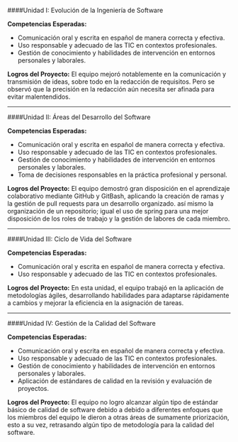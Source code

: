 ####Unidad I: Evolución de la Ingeniería de Software

**Competencias Esperadas:**

-   Comunicación oral y escrita en español de manera correcta y efectiva.
-   Uso responsable y adecuado de las TIC en contextos profesionales.
-   Gestión de conocimiento y habilidades de intervención en entornos personales y laborales.

**Logros del Proyecto:** El equipo mejoró notablemente en la comunicación y transmisión de ideas, sobre todo en la redacción de requisitos. Pero se observó que la precisión en la redacción aún necesita ser afinada para evitar malentendidos.

----------

####Unidad II: Áreas del Desarrollo del Software

**Competencias Esperadas:**
-   Comunicación oral y escrita en español de manera correcta y efectiva.
-   Uso responsable y adecuado de las TIC en contextos profesionales.
-   Gestión de conocimiento y habilidades de intervención en entornos personales y laborales.
-   Toma de decisiones responsables en la práctica profesional y personal.

**Logros del Proyecto:** El equipo demostró gran disposición en el aprendizaje colaborativo mediante GitHub y GitBash, aplicando la creación de ramas y la gestión de pull requests para un desarrollo organizado. así mismo la organización de un repositorio; igual el uso de spring para una mejor disposición de los roles de trabajo y la gestión de labores de cada miembro. 

----------

####Unidad III: Ciclo de Vida del Software

**Competencias Esperadas:**

-   Comunicación oral y escrita en español de manera correcta y efectiva.
-   Uso responsable y adecuado de las TIC en contextos profesionales.

**Logros del Proyecto:** En esta unidad, el equipo trabajó en la aplicación de metodologías ágiles, desarrollando habilidades para adaptarse rápidamente a cambios y mejorar la eficiencia en la asignación de tareas.

----------

####Unidad IV: Gestión de la Calidad del Software

**Competencias Esperadas:**
-   Comunicación oral y escrita en español de manera correcta y efectiva.
-   Uso responsable y adecuado de las TIC en contextos profesionales.
-   Gestión de conocimiento y habilidades de intervención en entornos personales y laborales.
-   Aplicación de estándares de calidad en la revisión y evaluación de proyectos.

**Logros del Proyecto:** El equipo no logro alcanzar algún tipo de estándar básico de calidad de software debido a debido a diferentes enfoques que los miembros del equipo le dieron a otras áreas de sumamente priorización, esto a su vez, retrasando algún tipo de metodología para la calidad del software. 
